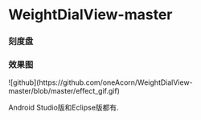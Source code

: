 # WeightDialView-master
<h3>刻度盘</h3>

<h3>效果图</h3>
![github](https://github.com/oneAcorn/WeightDialView-master/blob/master/effect_gif.gif)

Android Studio版和Eclipse版都有.
